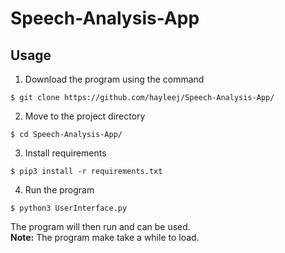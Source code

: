 # Speech-Analysis-App

## Usage

1. Download the program using the command 
```
$ git clone https://github.com/hayleej/Speech-Analysis-App/
```

2. Move to the project directory
```
$ cd Speech-Analysis-App/
```

3. Install requirements
```
$ pip3 install -r requirements.txt
```

4. Run the program
```
$ python3 UserInterface.py
```

The program will then run and can be used.  
**Note:** The program make take a while to load.
